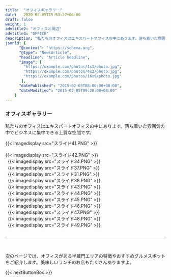 ```yaml
---
title:  "オフィスギャラリー"
date:   2020-08-05T15:53:27+06:00
draft: false
weight: 1
advtitle2: "オフィスと周辺"
advtitle3: "OFFICE"
description: "私たちのオフィスはエキスパートオフィスの中にあります。落ち着いた雰囲気の中でビジネスに集中できる上質な空間です。"
jsonld: {
      "@context": "https://schema.org",
      "@type": "NewsArticle",
      "headline": "Article headline",
      "image": [
        "https://example.com/photos/1x1/photo.jpg",
        "https://example.com/photos/4x3/photo.jpg",
        "https://example.com/photos/16x9/photo.jpg"
       ],
      "datePublished": "2015-02-05T08:00:00+08:00",
      "dateModified": "2015-02-05T09:20:00+08:00"
    }
---
```


### オフィスギャラリー
私たちのオフィスはエキスパートオフィスの中にあります。落ち着いた雰囲気の中でビジネスに集中できる上質な空間です。
&nbsp;

{{< imagedisplay src="スライド41.PNG" >}}       
&nbsp;  
{{< imagedisplay src="スライド42.PNG" >}}  
&nbsp;
{{< imagedisplay src="スライド34.PNG" >}}  
&nbsp;
{{< imagedisplay src="スライド37.PNG" >}}  
&nbsp;
{{< imagedisplay src="スライド31.PNG" >}}  
&nbsp;
{{< imagedisplay src="スライド38.PNG" >}}  
&nbsp;
{{< imagedisplay src="スライド43.PNG" >}}   
&nbsp;
{{< imagedisplay src="スライド44.PNG" >}}   
&nbsp;
{{< imagedisplay src="スライド45.PNG" >}}   
&nbsp;
{{< imagedisplay src="スライド46.PNG" >}}   
&nbsp;
{{< imagedisplay src="スライド47.PNG" >}}   
&nbsp;
{{< imagedisplay src="スライド48.PNG" >}}   
&nbsp;
{{< imagedisplay src="スライド49.PNG" >}}   
&nbsp;

----
&nbsp; 

次のページでは、オフィスがある半蔵門エリアの特徴やおすすめグルメスポットをご紹介します。美味しいランチのお店もたくさんありますよ。

{{< nextButtonBox >}}
